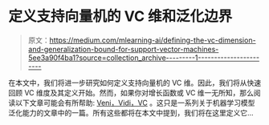 # 定义支持向量机的 VC 维和泛化边界

> 原文：<https://medium.com/mlearning-ai/defining-the-vc-dimension-and-generalization-bound-for-support-vector-machines-5ee3a90f4ba1?source=collection_archive---------1----------------------->

在本文中，我们将进一步研究如何定义支持向量机的 VC 维。因此，我们将从快速回顾 VC 维度及其定义开始。然而，如果你对增长函数或 VC 维一无所知，那么阅读以下文章可能会有所帮助: [Veni，Vidi，VC](https://najamogeltoft.medium.com/machine-learning-and-generalization-error-veni-vidi-vc-791c56e67c9a) 。这只是一系列关于机器学习模型泛化能力的文章中的一篇。所有这些都将在本文中提到，我们将在这里定义它…